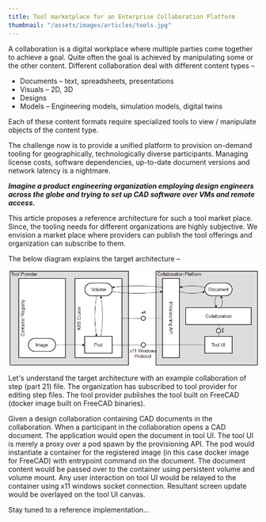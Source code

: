 ```yaml
---
title: Tool marketplace for an Enterprise Collaboration Platform
thumbnail: "/assets/images/articles/tools.jpg"
---
```


A collaboration is a digital workplace where multiple parties come together to achieve a goal. Quite often the goal is achieved by manipulating some or the other content. Different collaboration deal with different content types –
- Documents – text, spreadsheets, presentations
- Visuals – 2D, 3D
- Designs
- Models – Engineering models, simulation models, digital twins

Each of these content formats require specialized tools to view / manipulate objects of the content type.

The challenge now is to provide a unified platform to provision on-demand tooling for geographically, technologically diverse participants. Managing license costs, software dependencies, up-to-date document versions and network latency is a nightmare.

_**Imagine a product engineering organization employing design engineers across the globe and trying to set up CAD software over VMs and remote access.**_

This article proposes a reference architecture for such a tool market place. Since, the tooling needs for different organizations are highly subjective. We envision a market place where providers can publish the tool offerings and organization can subscribe to them.

The below diagram explains the target architecture –

![Container Architecture](/assets/images/articles/cluster-container.png)

Let's understand the target architecture with an example collaboration of step (part 21) file. The organization has subscribed to tool provider for editing step files. The tool provider publishes the tool built on FreeCAD (docker image built on FreeCAD binaries).

Given a design collaboration containing CAD documents in the collaboration. When a participant in the collaboration opens a CAD document. The application would open the document in tool UI. The tool UI is merely a proxy over a pod spawn by the provisioning API. The pod would instantiate a container for the registered image (in this case docker image for FreeCAD) with entrypoint command on the document. The document content would be passed over to the container using persistent volume and volume mount. Any user interaction on tool UI would be relayed to the container using x11 windows socket connection. Resultant screen update would be overlayed on the tool UI canvas.

Stay tuned to a reference implementation...